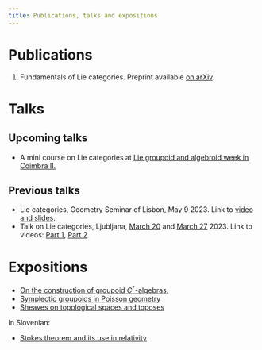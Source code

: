 ```yaml
---
title: Publications, talks and expositions
---
```

# Publications

1. Fundamentals of Lie categories. Preprint available [on arXiv](https://arxiv.org/pdf/2302.05233.pdf).

# Talks

## Upcoming talks 

- A mini course on Lie categories at [Lie groupoid and algebroid week in Coimbra II.](https://sites.google.com/view/ii-groupoid-week)

## Previous talks

- Lie categories, Geometry Seminar of Lisbon, May 9 2023. Link to [video and slides](https://geolis.math.tecnico.ulisboa.pt/seminars?id=6965).
- Talk on Lie categories, Ljubljana, [March 20](https://www.fmf.uni-lj.si/en/news/event/945/zan-grad-fundamentals-of-lie-categories/) and [March 27](https://www.fmf.uni-lj.si/en/news/event/952/zan-grad-fundamentals-of-lie-categories-2-del/) 2023. Link to videos: [Part 1](https://www.youtube.com/watch?v=f6Qe1EjB-dg), [Part 2](https://www.youtube.com/watch?v=oZi-IBbPwUw).

# Expositions

- [On the construction of groupoid $C^*$-algebras.](/pdfs/on-the-construction-of-groupoid-c-algebras.pdf)
- [Symplectic groupoids in Poisson geometry](/pdfs/symplectic-groupoids-in-poisson-geometry.pdf)
- [Sheaves on topological spaces and toposes](/pdfs/sheaves-on-topological-spaces-and-toposes.pdf)

In Slovenian:

- [Stokes theorem and its use in relativity](/pdfs/stokes-in-relativnost.pdf)